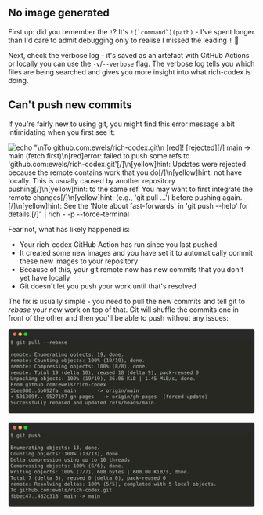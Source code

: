 ## No image generated

First up: did you remember the `!`? It's `` ![`command`](path) `` - I've spent longer than I'd care to admit debugging only to realise I missed the leading `!` 🙈

Next, check the verbose log - it's saved as an artefact with GitHub Actions or locally you can use the `-v`/`--verbose` flag. The verbose log tells you which files are being searched and gives you more insight into what rich-codex is doing.

## Can't push new commits

If you're fairly new to using git, you might find this error message a bit intimidating when you first see it:

<!-- RICH-CODEX
fake_command: git push
-->

![`echo "\nTo github.com:ewels/rich-codex.git\n [red]! [rejected][/]        main -> main (fetch first)\n[red]error: failed to push some refs to 'github.com:ewels/rich-codex.git'[/]\n[yellow]hint: Updates were rejected because the remote contains work that you do[/]\n[yellow]hint: not have locally. This is usually caused by another repository pushing[/]\n[yellow]hint: to the same ref. You may want to first integrate the remote changes[/]\n[yellow]hint: (e.g., 'git pull ...') before pushing again.[/]\n[yellow]hint: See the 'Note about fast-forwards' in 'git push --help' for details.[/]" | rich - -p --force-terminal`](img/git-push-error.svg)

Fear not, what has likely happened is:

- Your rich-codex GitHub Action has run since you last pushed
- It created some new images and you have set it to automatically commit these new images to your repository
- Because of this, your git remote now has new commits that you don't yet have locally
- Git doesn't let you push your work until that's resolved

The fix is usually simple - you need to pull the new commits and tell git to _rebase_ your new work on top of that.
Git will shuffle the commits one in front of the other and then you'll be able to push without any issues:

<!-- RICH-CODEX
snippet: |
    $ git pull --rebase

    remote: Enumerating objects: 19, done.
    remote: Counting objects: 100% (19/19), done.
    remote: Compressing objects: 100% (8/8), done.
    remote: Total 19 (delta 10), reused 18 (delta 9), pack-reused 0
    Unpacking objects: 100% (19/19), 26.06 KiB | 1.45 MiB/s, done.
    From github.com:ewels/rich-codex
    5bee980..5b092fa  main       -> origin/main
    + 501309f...9527197 gh-pages   -> origin/gh-pages  (forced update)
    Successfully rebased and updated refs/heads/main.
-->

![git pull --rebase](img/git-pull-rebase.svg)

<!-- RICH-CODEX
snippet: |
    $ git push

    Enumerating objects: 13, done.
    Counting objects: 100% (13/13), done.
    Delta compression using up to 10 threads
    Compressing objects: 100% (6/6), done.
    Writing objects: 100% (7/7), 608 bytes | 608.00 KiB/s, done.
    Total 7 (delta 5), reused 0 (delta 0), pack-reused 0
    remote: Resolving deltas: 100% (5/5), completed with 5 local objects.
    To github.com:ewels/rich-codex.git
    fbbec47..482c318  main -> main
-->

![git push](img/git-push-success.svg)

